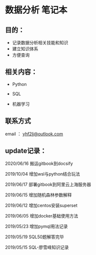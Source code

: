 # 数据分析 笔记本

## 目的：

* 记录数据分析相关技能和知识
* 建立知识体系
* 方便查询

## 相关内容：

* Python

* SQL

* 机器学习

## 联系方式

email ： yhf2lj@outlook.com

## update记录：
2020/06/16 搬运gitbook到docsify

2019/10/04 增加wsl与python结合玩法

2019/06/17 部署gitbook到阿里云上海服务器

2019/06/15 增加随机森林参数解释

2019/06/12 增加centos安装superset

2019/06/05 增加docker基础使用方法

2019/05/23  增加pymql用法记录

2019/05/19  SQL50题解答完毕

2019/05/15  SQL-廖雪峰知识记录

